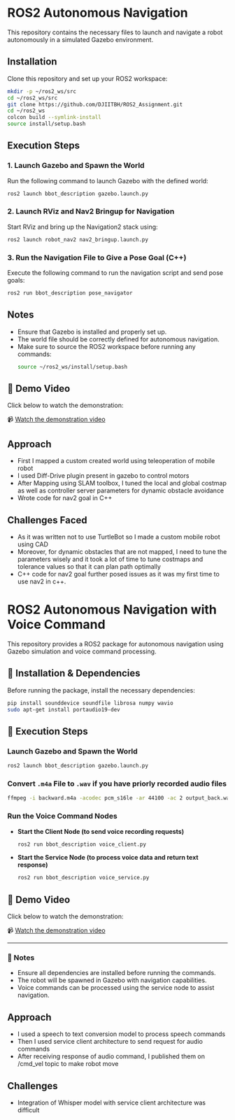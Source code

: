 # ROS2 Autonomous Navigation

This repository contains the necessary files to launch and navigate a robot autonomously in a simulated Gazebo environment.

## Installation
Clone this repository and set up your ROS2 workspace:
```bash
mkdir -p ~/ros2_ws/src
cd ~/ros2_ws/src
git clone https://github.com/DJIITBH/ROS2_Assignment.git
cd ~/ros2_ws
colcon build --symlink-install
source install/setup.bash
```

## Execution Steps

### 1. Launch Gazebo and Spawn the World
Run the following command to launch Gazebo with the defined world:
```bash
ros2 launch bbot_description gazebo.launch.py
```

### 2. Launch RViz and Nav2 Bringup for Navigation
Start RViz and bring up the Navigation2 stack using:
```bash
ros2 launch robot_nav2 nav2_bringup.launch.py
```

### 3. Run the Navigation File to Give a Pose Goal (C++)
Execute the following command to run the navigation script and send pose goals:
```bash
ros2 run bbot_description pose_navigator
```

## Notes
- Ensure that Gazebo is installed and properly set up.
- The world file should be correctly defined for autonomous navigation.
- Make sure to source the ROS2 workspace before running any commands:
  ```bash
  source ~/ros2_ws/install/setup.bash
  ```

## 🎥 Demo Video
Click below to watch the demonstration:

📹 [Watch the demonstration video](https://youtu.be/T_X8_3UtNWY)

## Approach
- First I mapped a custom created world using teleoperation of mobile robot
- I used Diff-Drive plugin present in gazebo to control motors
- After Mapping using SLAM toolbox, I tuned the local and global costmap as well as controller server parameters for dynamic obstacle avoidance
- Wrote code for nav2 goal in C++

## Challenges Faced
- As it was written not to use TurtleBot so I made a custom mobile robot using CAD
- Moreover, for dynamic obstacles that are not mapped, I need to tune the parameters wisely and it took a lot of time to tune costmaps and tolerance values so that it can plan path optimally
- C++ code for nav2 goal further posed issues as it was my first time to use nav2 in c++.

# ROS2 Autonomous Navigation with Voice Command

This repository provides a ROS2 package for autonomous navigation using Gazebo simulation and voice command processing.

## 📌 Installation & Dependencies

Before running the package, install the necessary dependencies:

```bash
pip install sounddevice soundfile librosa numpy wavio
sudo apt-get install portaudio19-dev
```

## 🚀 Execution Steps

### Launch Gazebo and Spawn the World
```bash
ros2 launch bbot_description gazebo.launch.py
```

### Convert `.m4a` File to `.wav` if you have priorly recorded audio files
```bash
ffmpeg -i backward.m4a -acodec pcm_s16le -ar 44100 -ac 2 output_back.wav
```

### Run the Voice Command Nodes

- **Start the Client Node (to send voice recording requests)**
  ```bash
  ros2 run bbot_description voice_client.py
  ```

- **Start the Service Node (to process voice data and return text response)**
  ```bash
  ros2 run bbot_description voice_service.py
  ```

## 🎥 Demo Video
Click below to watch the demonstration:

📹 [Watch the demonstration video](https://youtu.be/HVS1NEqfuc8)

---
### 📌 Notes
- Ensure all dependencies are installed before running the commands.
- The robot will be spawned in Gazebo with navigation capabilities.
- Voice commands can be processed using the service node to assist navigation.

## Approach
- I used a speech to text conversion model to process speech commands
- Then I used service client architecture to send request for audio commands
- After receiving response of audio command, I published them on /cmd_vel topic to make robot move
  
## Challenges
- Integration of Whisper model with service client architecture was difficult

